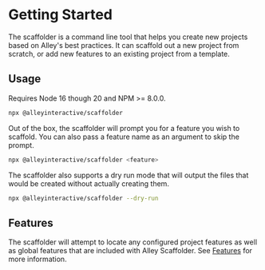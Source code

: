 # Getting Started

The scaffolder is a command line tool that helps you create new projects based
on Alley's best practices. It can scaffold out a new project from scratch, or
add new features to an existing project from a template.

## Usage

Requires Node 16 though 20 and NPM >= 8.0.0.

```bash
npx @alleyinteractive/scaffolder
```

Out of the box, the scaffolder will prompt you for a feature you wish to
scaffold. You can also pass a feature name as an argument to skip the prompt.

```bash
npx @alleyinteractive/scaffolder <feature>
```

The scaffolder also supports a dry run mode that will output the files that
would be created without actually creating them.

```bash
npx @alleyinteractive/scaffolder --dry-run
```

## Features

The scaffolder will attempt to locate any configured project features as well as
global features that are included with Alley Scaffolder. See [Features](./1-features.md)
for more information.
